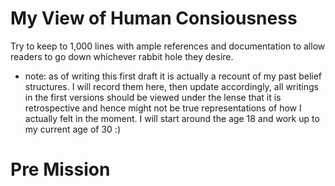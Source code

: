 # My View of Human Consiousness
Try to keep to 1,000 lines with ample references and documentation to allow readers to go down whichever rabbit hole they desire.

* note: as of writing this first draft it is actually a recount of my past belief structures.  I will record them here, then update accordingly, all writings in the first versions should be viewed under the lense that it is retrospective and hence might not be true representations of how I actually felt in the moment.  I will start around the age 18 and work up to my current age of 30 :)

# Pre Mission
